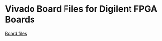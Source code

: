 # Vivado Board Files for Digilent FPGA Boards

[Board files](https://github.com/Digilent/vivado-boards)
